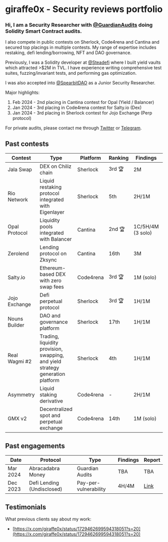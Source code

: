 # giraffe0x - Security reviews portfolio

### Hi, I am a Security Researcher with [@GuardianAudits](https://twitter.com/GuardianAudits) doing Solidity Smart Contract audits.

I also compete in public contests on Sherlock, Code4rena and Cantina and secured top placings in multiple contests. My range of expertise includes restaking, defi lending/borrowing, NFT and DAO governance.

Previously, I was a Solidity developer at [@Steadefi](https://twitter.com/steadefi) where I built yield vaults which attracted >$2M in TVL. I have experience writing comprehensive test suites, fuzzing/invariant tests, and performing gas optimization.

I was also accepted into [@SpearbitDAO](https://twitter.com/SpearbitDAO) as a Junior Security Researcher.

Major highlights:
1. Feb 2024 - 2nd placing in Cantina contest for Opal (Yield / Balancer)
2. Jan 2024 - 3rd placing in Code4rena contest for Salty.io (Dex)
3. Jan 2024 - 3rd placing in Sherlock contest for Jojo Exchange (Perp protocol)

For private audits, please contact me through [Twitter](https://twitter.com/giraffe0x) or [Telegram](https://t.me/Nic_giraffe0x).

## Past contests
| Contest       	| Type                                                                           	| Platform  	| Ranking 	| Findings  	| Report                                                                                                                                                                                                                         	|
|---------------	|--------------------------------------------------------------------------------	|-----------	|---------	|-----------	|--------------------------------------------------------------------------------------------------------------------------------------------------------------------------------------------------------------------------------	|
| Jala Swap       | DEX on Chiliz chain                                                             | Sherlock    | 3rd 🏆    | 2M          | [M1](https://github.com/sherlock-audit/2024-02-jala-swap-judging/issues/130) [M2](https://github.com/sherlock-audit/2024-02-jala-swap-judging/issues/47)
| Rio Network   	| Liquid restaking protocol integrated with Eigenlayer                           	| Sherlock  	| 5th     	| 2H/1M      	| [H1](https://github.com/sherlock-audit/2024-02-rio-network-core-protocol-judging/issues/184) [H2](https://github.com/sherlock-audit/2024-02-rio-network-core-protocol-judging/issues/54) [M1](https://github.com/sherlock-audit/2024-02-rio-network-core-protocol-judging/issues/59)                                                                                                                                                                                                                            	|
| Opal Protocol 	| Liquidity pools integrated with Balancer                                       	| Cantina   	| 2nd 🏆   	| 1C/5H/4M (3 solo)	| TBA                                                                                                                                                                                                                            	|
| Zerolend      	| Lending protocol on Zksync                                                     	| Cantina   	| 16th     	| 3M         	| TBA                                                                                                                                                                                                                            	|
| Salty.io        | Ethereum-based DEX with zero swap fees                                          | Code4rena   | 3rd 🏆    | 1M (solo)   | [M1](https://code4rena.com/audits/2024-01-saltyio#top)
| Jojo Exchange 	| Defi perpetual protocol                                                        	| Sherlock  	| 3rd 🏆   	| 1H/1M     	| [H1](https://github.com/sherlock-audit/2023-12-jojo-exchange-update-judging/issues/76) [M1](https://github.com/sherlock-audit/2023-12-jojo-exchange-update-judging/issues/77)
| Nouns Builder 	| DAO and governance platform                                                    	| Sherlock  	| 17th     	| 1H/1M     	| [H1](https://github.com/sherlock-audit/2023-09-nounsbuilder-judging/issues/309) [M1](https://github.com/sherlock-audit/2023-09-nounsbuilder-judging/issues/306)
| Real Wagmi #2 	| Trading, liquidity provision, swapping, and yield strategy generation platform 	| Sherlock  	| 4th     	| 1H/1M     	| [H1](https://github.com/sherlock-audit/2023-10-real-wagmi-judging/issues/95) [M1](https://github.com/sherlock-audit/2023-10-real-wagmi-judging/issues/195)
| Asymmetry     	| Liquid staking derivative                                                      	| Code4rena 	| -       	| 2H/1M     	| [H1](https://github.com/code-423n4/2023-03-asymmetry-findings/issues/588) [H2](https://github.com/code-423n4/2023-03-asymmetry-findings/issues/142) [M1](https://github.com/code-423n4/2023-03-asymmetry-findings/issues/150)
| GMX v2        	| Decentralized spot and perpetual exchange                                      	| Code4rena 	| 14th     	| 1M (solo) 	| [M1](https://github.com/sherlock-audit/2023-02-gmx-judging/issues/212)

## Past engagements
| Date     	| Protocol    	| Type                  	| Findings 	| Report                                                                                                	|
|----------	|-------------	|-----------------------	|----------	|-------------------------------------------------------------------------------------------------------	|
| Mar 2024 	| Abracadabra Money 	| Guardian Audits 	|   TBA  	| TBA                                       	|
| Dec 2023 	| Defi Lending (Undisclosed) 	| Pay-per-vulnerability 	| 4H/4M    	| [Link](https://x.com/giraffe0x/status/1729462699594318051?s=20)                                       	|


## Testimonials
What previous clients say about my work:
- [https://x.com/giraffe0x/status/1729462699594318051?s=20](https://x.com/giraffe0x/status/1729462699594318051?s=20)
